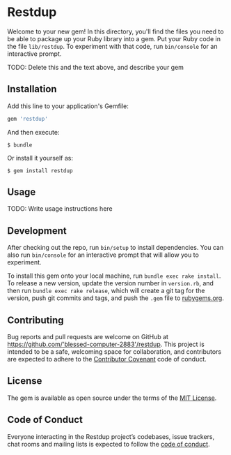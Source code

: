 # Restdup

Welcome to your new gem! In this directory, you'll find the files you need to be able to package up your Ruby library into a gem. Put your Ruby code in the file `lib/restdup`. To experiment with that code, run `bin/console` for an interactive prompt.

TODO: Delete this and the text above, and describe your gem

## Installation

Add this line to your application's Gemfile:

```ruby
gem 'restdup'
```

And then execute:

    $ bundle

Or install it yourself as:

    $ gem install restdup

## Usage

TODO: Write usage instructions here

## Development

After checking out the repo, run `bin/setup` to install dependencies. You can also run `bin/console` for an interactive prompt that will allow you to experiment.

To install this gem onto your local machine, run `bundle exec rake install`. To release a new version, update the version number in `version.rb`, and then run `bundle exec rake release`, which will create a git tag for the version, push git commits and tags, and push the `.gem` file to [rubygems.org](https://rubygems.org).

## Contributing

Bug reports and pull requests are welcome on GitHub at https://github.com/'blessed-computer-2883'/restdup. This project is intended to be a safe, welcoming space for collaboration, and contributors are expected to adhere to the [Contributor Covenant](http://contributor-covenant.org) code of conduct.

## License

The gem is available as open source under the terms of the [MIT License](https://opensource.org/licenses/MIT).

## Code of Conduct

Everyone interacting in the Restdup project’s codebases, issue trackers, chat rooms and mailing lists is expected to follow the [code of conduct](https://github.com/'blessed-computer-2883'/restdup/blob/master/CODE_OF_CONDUCT.md).
